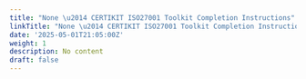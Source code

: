 ```yaml
---
title: "None \u2014 CERTIKIT ISO27001 Toolkit Completion Instructions"
linkTitle: "None \u2014 CERTIKIT ISO27001 Toolkit Completion Instructions"
date: '2025-05-01T21:05:00Z'
weight: 1
description: No content
draft: false
---
```



